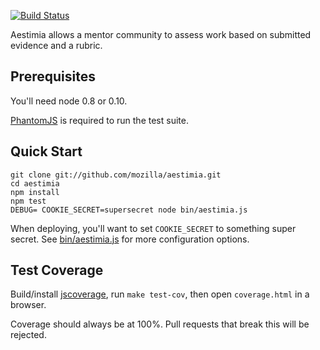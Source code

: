 [![Build Status](https://travis-ci.org/mozilla/aestimia.png)](https://travis-ci.org/mozilla/aestimia)

Aestimia allows a mentor community to assess work based on submitted
evidence and a rubric.

## Prerequisites

You'll need node 0.8 or 0.10.

[PhantomJS][] is required to run the test suite.

## Quick Start

    git clone git://github.com/mozilla/aestimia.git
    cd aestimia
    npm install
    npm test
    DEBUG= COOKIE_SECRET=supersecret node bin/aestimia.js

When deploying, you'll want to set `COOKIE_SECRET` to something super
secret. See [bin/aestimia.js][] for more configuration options.

## Test Coverage

Build/install [jscoverage][], run `make test-cov`, then open
`coverage.html` in a browser.

Coverage should always be at 100%. Pull requests that break this will
be rejected.

  [PhantomJS]: http://phantomjs.org/
  [bin/aestimia.js]: https://github.com/mozilla/aestimia/blob/master/bin/aestimia.js
  [jscoverage]: https://github.com/visionmedia/node-jscoverage
